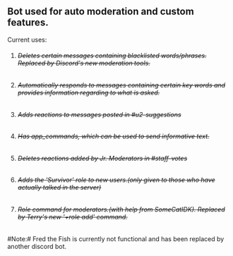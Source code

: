 ## Bot used for auto moderation and custom features.

Current uses:
1. ###### ~~Deletes certain messages containing blacklisted words/phrases. Replaced by Discord's new moderation tools.~~
2. ###### ~~Automatically responds to messages containing certain key words and provides information regarding to what is asked.~~
3. ###### ~~Adds reactions to messages posted in #u2-suggestions~~
4. ###### ~~Has app_commands, which can be used to send informative text.~~
5. ###### ~~Deletes reactions added by Jr. Moderators in #staff-votes~~
6. ###### ~~Adds the 'Survivor' role to new users.(only given to those who have actually talked in the server)~~
7. ###### ~~Role command for moderators.(with help from SomeCatIDK). Replaced by Terry's new '+role add' command.~~
#Note:#
Fred the Fish is currently not functional and has been replaced by another discord bot.
